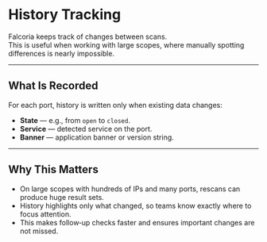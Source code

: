 # History Tracking

Falcoria keeps track of changes between scans.  
This is useful when working with large scopes, where manually spotting differences is nearly impossible.

---

## What Is Recorded

For each port, history is written only when existing data changes:

- **State** — e.g., from `open` to `closed`.  
- **Service** — detected service on the port.  
- **Banner** — application banner or version string.  

---

## Why This Matters

- On large scopes with hundreds of IPs and many ports, rescans can produce huge result sets.  
- History highlights only what changed, so teams know exactly where to focus attention.  
- This makes follow‑up checks faster and ensures important changes are not missed.
